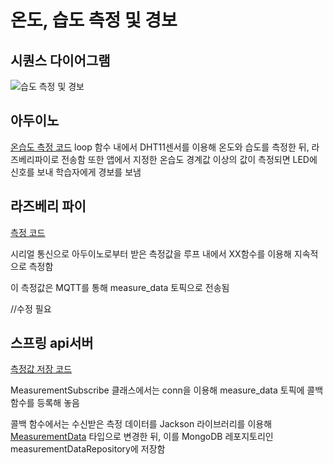 # 온도, 습도 측정 및 경보
## 시퀀스 다이어그램
![습도 측정 및 경보](https://user-images.githubusercontent.com/29668913/187031901-58f8d1ba-756f-42d9-92df-107fbaab8a97.jpg)
## 아두이노
[온습도 측정 코드](https://github.com/veryneuron/study_mate_project/blob/main/arduino/temphumidtimer.ino)
loop 함수 내에서 DHT11센서를 이용해 온도와 습도를 측정한 뒤, 라즈베리파이로 전송함
또한 앱에서 지정한 온습도 경계값 이상의 값이 측정되면 LED에 신호를 보내 학습자에게 경보를 보냄

## 라즈베리 파이
[측정 코드](https://github.com/veryneuron/study_mate_project/blob/raspberry_pi_dev/raspberry_pi/eyetracking_raspi/main.py)

시리얼 통신으로 아두이노로부터 받은 측정값을 루프 내에서 XX함수를 이용해 지속적으로 측정함

이 측정값은 MQTT를 통해 measure_data 토픽으로 전송됨

//수정 필요
## 스프링 api서버
[측정값 저장 코드](https://github.com/veryneuron/study_mate_project/blob/server_dev/server/api/src/main/java/com/studymate/api/measurement/subscribe/MeasurementSubscribe.java)

MeasurementSubscribe 클래스에서는 conn을 이용해 measure_data 토픽에 콜백 함수를 등록해 놓음

콜백 함수에서는 수신받은 측정 데이터를 Jackson 라이브러리를 이용해 [MeasurementData](https://github.com/veryneuron/study_mate_project/blob/server_dev/server/api/src/main/java/com/studymate/api/measurement/model/MeasurementData.java) 타입으로 변경한 뒤, 이를 MongoDB 레포지토리인 measurementDataRepository에 저장함
